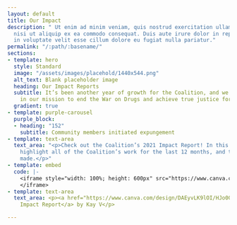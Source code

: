 ```yaml
---
layout: default
title: Our Impact
description: " Ut enim ad minim veniam, quis nostrud exercitation ullamco laboris
  nisi ut aliquip ex ea commodo consequat. Duis aute irure dolor in reprehenderit
  in voluptate velit esse cillum dolore eu fugiat nulla pariatur."
permalink: "/:path/:basename/"
sections:
- template: hero
  style: Standard
  image: "/assets/images/placehold/1440x544.png"
  alt_text: Blank placeholder image
  heading: Our Impact Reports
  subtitle: It’s been another year of growth for the Coalition, and we remain steadfast
    in our mission to end the War on Drugs and achieve true justice for our communities.
  gradient: true
- template: purple-carousel
  purple_block:
  - heading: "152"
    subtitle: Community members initiated expungement
- template: text-area
  text_area: "<p>Check out the Coalition’s 2021 Impact Report! In this report, we
    highlight all of the Coalition’s work for the last 12 months, and the impact we
    made.</p>"
- template: embed
  code: |-
    <iframe style="width: 100%; height: 600px" src="https://www.canva.com/design/DAEyvLK9lOI/HJo00X8beXliHOcKIObjzw/view?embed">
    </iframe>
- template: text-area
  text_area: <p><a href="https://www.canva.com/design/DAEyvLK9lOI/HJo00X8beXliHOcKIObjzw/view">Coalition
    Impact Report</a> by Kay V</p>

---
```

